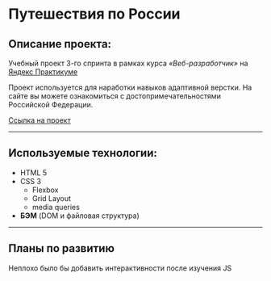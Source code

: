 # Путешествия по России

## Описание проекта:

Учебный проект 3-го спринта в рамках курса _«Веб-разработчик»_ на [Яндекс Практикуме](https://practicum.yandex.ru "Яндекс Практикум")

Проект используется для наработки навыков адаптивной верстки.
На сайте вы можете ознакомиться с достопримечательностями Российской Федерации.

[Ссылка на проект](https://vladdevjs.github.io/russian-travel/)

---

## Используемые технологии:

- HTML 5
- CSS 3
  - Flexbox
  - Grid Layout
  - media queries
- **БЭМ** (DOM и файловая структура)

---

## Планы по развитию

Неплохо было бы добавить интерактивности после изучения JS
